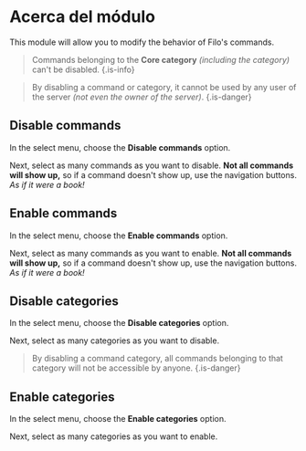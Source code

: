 # Acerca del módulo

This module will allow you to modify the behavior of Filo's commands.

> Commands belonging to the **Core category** *(including the category)* can't be disabled.
  {.is-info}

> By disabling a command or category, it cannot be used by any user of the server *(not even the owner of the server)*.
  {.is-danger}

## Disable commands

In the select menu, choose the **Disable commands** option.

Next, select as many commands as you want to disable. **Not all commands will show up,** so if a command doesn't show up, use the navigation buttons. *As if it were a book!*

## Enable commands

In the select menu, choose the **Enable commands** option.

Next, select as many commands as you want to enable. **Not all commands will show up,** so if a command doesn't show up, use the navigation buttons. *As if it were a book!*

## Disable categories

In the select menu, choose the **Disable categories** option.

Next, select as many categories as you want to disable.

> By disabling a command category, all commands belonging to that category will not be accessible by anyone.
  {.is-danger}

## Enable categories

In the select menu, choose the **Enable categories** option.

Next, select as many categories as you want to enable.
